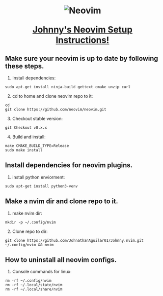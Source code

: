 <h1 align="center">
  <img src="https://raw.githubusercontent.com/neovim/neovim.github.io/master/logos/neovim-logo-300x87.png" alt="Neovim">

  <a href="https://neovim.io/doc/">Johnny's Neovim Setup Instructions!</a>
</h1>

Make sure your neovim is up to date by following these steps.
--------
  1. Install dependencies:

    sudo apt-get install ninja-build gettext cmake unzip curl

  2. cd to home and clone neovim repo to it:

    cd
    git clone https://github.com/neovim/neovim.git

  3. Checkout stable version:

    git Checkout v0.x.x

  4. Build and install:

    make CMAKE_BUILD_TYPE=Release
    sudo make install

Install dependencies for neovim plugins.
--------
  1. install python enviorment:
    
    sudo apt-get install python3-venv

Make a nvim dir and clone repo to it.
--------
  1. make nvim dir:

    mkdir -p ~/.config/nvim

  2. Clone repo to dir:
    
    git clone https://github.com/JohnathanAguilar01/Johnny.nvim.git ~/.config/nvim && nvim
    
How to uninstall all neovim configs.
--------
  1. Console commands for linux:
    
    rm -rf ~/.config/nvim
    rm -rf ~/.local/state/nvim
    rm -rf ~/.local/share/nvim


